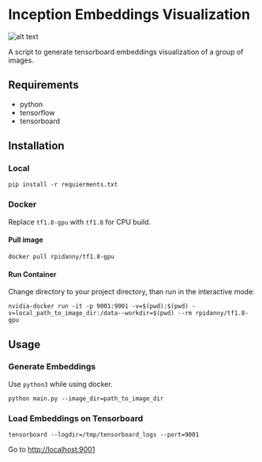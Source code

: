 # Inception Embeddings Visualization

![alt text](https://github.com/rpidanny/assets/raw/master/inception-embeddings-visualization/screen.gif)

A script to generate tensorboard embeddings visualization of a group of images.

## Requirements

* python
* tensorflow
* tensorboard

## Installation

### Local

`pip install -r requierments.txt`

### Docker

Replace `tf1.8-gpu` with `tf1.8` for CPU build.

#### Pull image

`docker pull rpidanny/tf1.8-gpu`

#### Run Container

Change directory to your project directory, than run in the interactive mode:

`nvidia-docker run -it -p 9001:9001 -v=$(pwd):$(pwd) -v=local_path_to_image_dir:/data--workdir=$(pwd) --rm rpidanny/tf1.8-gpu`

## Usage

### Generate Embeddings

Use `python3` while using docker.

`python main.py --image_dir=path_to_image_dir`

### Load Embeddings on Tensorboard

`tensorboard --logdir=/tmp/tensorboard_logs --port=9001`

Go to [http://localhost:9001](http://localhost:9001)
